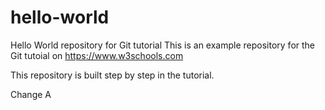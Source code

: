 # hello-world
Hello World repository for Git tutorial
This is an example repository for the Git tutoial on https://www.w3schools.com

This repository is built step by step in the tutorial.

Change A
